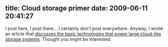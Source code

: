 title: Cloud storage primer
date: 2009-06-11 20:41:27
---

<p>I post here, I post there... I certainly don't post everywhere.  Anyway, I wrote an article that <a href="http://omniti.com/seeds/concepts-of-cloudish-storage">discusses the basic technologies that power large cloud-like storage systems</a>.  Thought you might be interested.</p>
